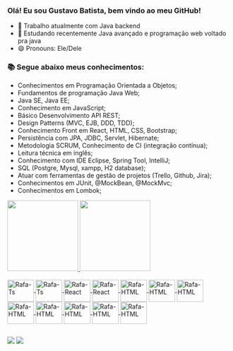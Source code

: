 ### Olá! Eu sou Gustavo Batista, bem vindo ao meu GitHub!

- 🔭 Trabalho atualmente com Java backend
- 🌱 Estudando recentemente Java avançado e programação web voltado pra java
- 😄 Pronouns: Ele/Dele

### 📚 Segue abaixo meus conhecimentos:
- Conhecimentos em Programação Orientada a Objetos;
- Fundamentos de programação Java Web; 
- Java SE, Java EE;
- Conhecimento em JavaScript;
- Básico Desenvolvimento API REST;
- Design Patterns (MVC, EJB, DDD, TDD); 
- Conhecimento Front em React, HTML, CSS, Bootstrap; 
- Persistência com JPA, JDBC, Servlet, Hibernate;
- Metodologia SCRUM, Conhecimento de CI (integração contínua);
- Leitura técnica em inglês;
- Conhecimento com IDE Eclipse, Spring Tool, IntelliJ;
- SQL (Postgre, Mysql, xampp, H2 database);
- Atuar com ferramentas de gestão de projetos (Trello, Github, Jira);
- Conhecimentos em JUnit, @MockBean, @MockMvc;
- Conhecimentos em Lombok;

<div>
  <a href="https://beacons.ai/GuhhDev">
  <img height="160em" src="https://github-readme-stats.vercel.app/api?username=GuhhDev&show_icons=true&theme=gruvbox&include_all_commits=true&count_private=true"/>
  <img height="160em" src="https://github-readme-stats.vercel.app/api/top-langs/?username=GuhhDev&layout=compact&langs_count=7&theme=gruvbox"/>
</div>
<div style="display: inline_block"><br>
  <img align="center" alt="Rafa-Ts" height="50" width="60" src="https://cdn.jsdelivr.net/gh/devicons/devicon/icons/java/java-original-wordmark.svg" />
  <img align="center" alt="Rafa-Ts" height="50" width="60" src="https://cdn.jsdelivr.net/gh/devicons/devicon/icons/postgresql/postgresql-original.svg">
  <img align="center" alt="Rafa-React" height="50" width="60" src="https://cdn.jsdelivr.net/gh/devicons/devicon/icons/mysql/mysql-original.svg">
  <img align="center" alt="Rafa-React" height="50" width="60" src="https://cdn.jsdelivr.net/gh/devicons/devicon/icons/git/git-original.svg" />
  <img align="center" alt="Rafa-HTML" height="50" width="60" src="https://cdn.jsdelivr.net/gh/devicons/devicon/icons/spring/spring-original.svg">
  <img align="center" alt="Rafa-HTML" height="50" width="60" src="https://cdn.jsdelivr.net/gh/devicons/devicon/icons/tomcat/tomcat-original-wordmark.svg">
  <img align="center" alt="Rafa-HTML" height="50" width="60" src="https://cdn.jsdelivr.net/gh/devicons/devicon/icons/trello/trello-plain.svg">
  <img align="center" alt="Rafa-HTML" height="50" width="60" src="https://cdn.jsdelivr.net/gh/devicons/devicon/icons/html5/html5-original.svg" />
  <img align="center" alt="Rafa-HTML" height="50" width="60" src="https://cdn.jsdelivr.net/gh/devicons/devicon/icons/css3/css3-original.svg" />
  <img align="center" alt="Rafa-HTML" height="50" width="60" src="https://cdn.jsdelivr.net/gh/devicons/devicon/icons/typescript/typescript-original.svg" />
  <img align="center" alt="Rafa-HTML" height="50" width="60" src="https://cdn.jsdelivr.net/gh/devicons/devicon/icons/tortoisegit/tortoisegit-original.svg" />
  <img align="center" alt="Rafa-HTML" height="50" width="60" src="https://cdn.jsdelivr.net/gh/devicons/devicon/icons/jira/jira-original-wordmark.svg" />

</div>
  
  ##
<div> 
  <a href="https://www.instagram.com/guhhbatista77/" target="_blank"><img src="https://img.shields.io/badge/-Instagram-%23E4405F?style=for-the-badge&logo=instagram&logoColor=white" target="_blank"></a>
  <a href="https://www.linkedin.com/in/gustavo-batista-55439b157/" target="_blank"><img src="https://img.shields.io/badge/-LinkedIn-%230077B5?style=for-the-badge&logo=linkedin&logoColor=white" target="_blank"></a> 
  
  
</div>
